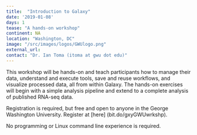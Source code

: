 ```yaml
---
title:  "Introduction to Galaxy"
date: '2019-01-08'
days: 1
tease: "A hands-on workshop" 
continent: NA
location: "Washington, DC"
image: "/src/images/logos/GWUlogo.png"
external_url: 
contact: "Dr. Ian Toma (itoma at gwu dot edu)"
---
```


This workshop will be hands-on and teach participants how to manage their data, understand and execute tools, save and reuse workflows, and visualize processed data, all from within Galaxy. The hands-on exercises will begin with a simple analysis pipeline and extend to a complete analysis of published RNA-seq data.

Registration is required, but free and open to anyone in the George Washington University. Register at [here] (bit.do/gxyGWUwrkshp).

No programming or Linux command line experience is required.
